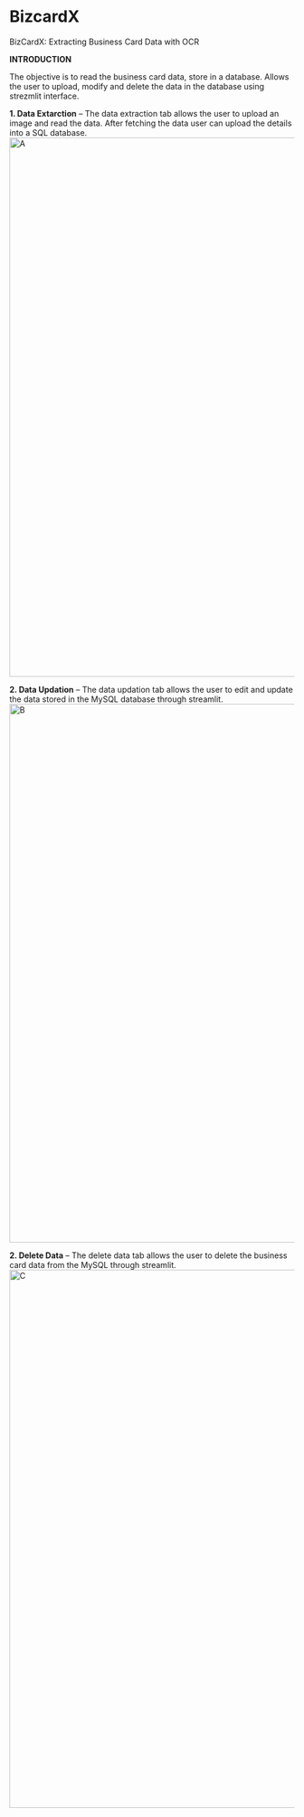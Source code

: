 # BizcardX
BizCardX: Extracting Business Card Data with OCR

**INTRODUCTION**

The objective is to read the business card data, store in a database. Allows the user to upload, modify and delete the data in the database using strezmlit interface.

**1.	Data Extarction** – The data extraction tab allows the user to upload an image and read the data. After fetching the data user can upload the details into a SQL database.
<img width="954" alt="A" src="https://github.com/gyvarun/BizcardX/assets/162896993/227d4c7f-13be-44c9-9e3d-2c4090f02aba">

**2.	Data Updation** – The data updation tab allows the user to edit and update the data stored in the MySQL database through streamlit.
<img width="953" alt="B" src="https://github.com/gyvarun/BizcardX/assets/162896993/220babbe-2d07-4ab0-bc5d-5b9a842e1bac">

**2.	Delete Data** – The delete data tab allows the user to delete the business card data from the MySQL through streamlit.
<img width="952" alt="C" src="https://github.com/gyvarun/BizcardX/assets/162896993/25968ddb-1979-43a0-8cc4-6c002bd9e7e4">
